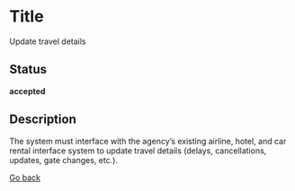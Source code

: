 # Title

Update travel details

## Status

**accepted**

## Description

The system must interface with the agency’s existing airline, hotel, and car rental interface system to update travel details (delays, cancellations, updates, gate changes, etc.).  


[Go back](../README.md)